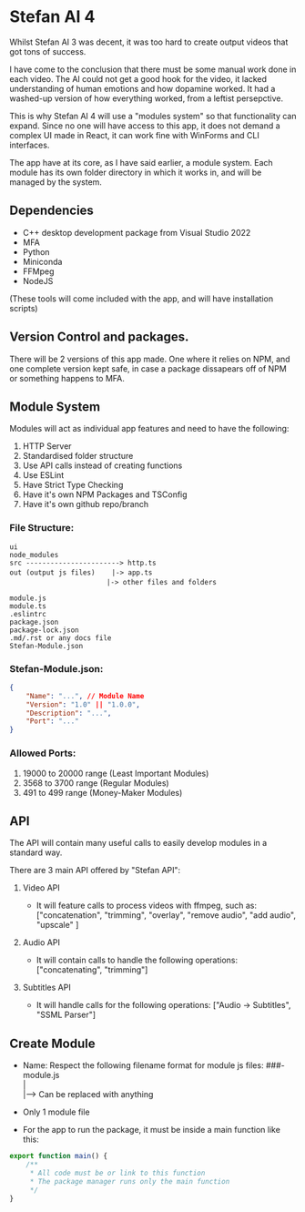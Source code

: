 # Stefan AI 4

Whilst Stefan AI 3 was decent, it was too hard to create output videos that got tons of success. 

I have come to the conclusion that there must be some manual work done in each video. The AI could not get a good hook for the video, it lacked understanding of human emotions and how dopamine worked. It had a washed-up version of how everything worked, from a leftist persepctive.

This is why Stefan AI 4 will use a "modules system" so that functionality can expand. Since no one will have access to this app, it does not demand a complex UI made in React, it can work fine with WinForms and CLI interfaces.

The app have at its core, as I have said earlier, a module system. Each module has its own folder directory in which it works in, and will be managed by the system.

## Dependencies

* C++ desktop development package from Visual Studio 2022
* MFA
* Python
* Miniconda
* FFMpeg
* NodeJS

(These tools will come included with the app, and will have installation scripts)

## Version Control and packages.

There will be 2 versions of this app made. One where it relies on NPM, and one complete version kept safe, in case a package dissapears off of NPM or something happens to MFA.

## Module System

Modules will act as individual app features and need to have the following:
1. HTTP Server
2. Standardised folder structure
3. Use API calls instead of creating functions
4. Use ESLint
5. Have Strict Type Checking
6. Have it's own NPM Packages and TSConfig 
7. Have it's own github repo/branch

### File Structure: 

```
ui 
node_modules
src -----------------------> http.ts
out (output js files)ㅤㅤ |-> app.ts 
ㅤㅤㅤㅤㅤㅤㅤㅤ     ㅤㅤ  ㅤ|-> other files and folders

module.js
module.ts
.eslintrc
package.json
package-lock.json
.md/.rst or any docs file
Stefan-Module.json
```

### Stefan-Module.json:
```json
{
    "Name": "...", // Module Name
    "Version": "1.0" || "1.0.0",
    "Description": "...",
    "Port": "..."
}
```

### Allowed Ports:

1. 19000 to 20000 range (Least Important Modules)
2. 3568 to 3700 range (Regular Modules)
3. 491 to 499 range (Money-Maker Modules)


## API

The API will contain many useful calls to easily develop modules in a standard way.

There are 3 main API offered by "Stefan API":

1. Video API
    - It will feature calls to process videos with ffmpeg, such as:
    ["concatenation", "trimming", "overlay", "remove audio", "add audio", "upscale" ]

2. Audio API 
    - It will contain calls to handle the following operations:
    ["concatenating", "trimming"]

3. Subtitles API
    - It will handle calls for the following operations:
    ["Audio -> Subtitles", "SSML Parser"]


## Create Module

* Name: Respect the following filename format for module js files:
    ###-module.js <br/>
     |<br/>
     |--> Can be replaced with anything

* Only 1 module file

* For the app to run the package, it must be inside a main function like this:
```js
export function main() {
    /**
     * All code must be or link to this function
     * The package manager runs only the main function
     */
}
```

